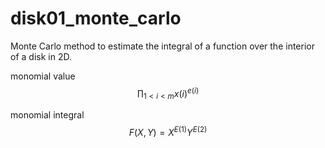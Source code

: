 # disk01_monte_carlo

Monte Carlo method to estimate the integral of a function over the interior of a disk in 2D.

monomial value
$$ \prod_{1< i < m} x(i)^{e(i)} $$

monomial integral
$$ F(X,Y) = X^{E(1)} Y^{E(2)} $$
